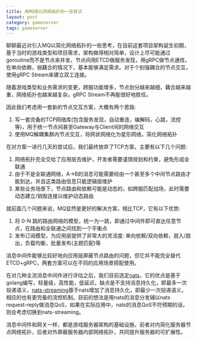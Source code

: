 ```yaml
---
title: 用MQ简化网络拓扑的一些尝试
layout: post
category: gameserver
tags: gameserver
---
```


聊聊最近对引入MQ以简化网络拓扑的一些思考，在目前这套项目架构诞生初期，基于当时的游戏类型和项目需求，架构做得相对简单，设计上尽可能通过goroutine而不是节点来并发，节点间用ETCD做服务发现，用gRPC做节点通信，在单向依赖，弱藕合的情况下，基本能够满足需求。对于个别强耦合的节点交互，使用gRPC Stream来建立双工连接。

随着游戏类型和业务需求的变更，跨服功能增多，节点划分越来越细，藕合越来越重，网络拓扑也越来越复杂。gRPC Stream不再能很好地胜任。

因此我们考虑用一套新的节点交互方案，大概有两个思路:

1. 写一套完备的TCP网络库(包含服务发现，自动重连，编解码，心跳，流控等)，用于统一节点间甚至Gateway与Client间的网络交互
2. 使用MQ解耦集群内节点交互，将网状网络化为星形网络，简化网络拓扑

在对方案一进行几天的尝试后，我们最终放弃了TCP方案，主要有以下几个问题:

1. 网络拓扑完全交给了应用层去维护，开发者需要谨慎规划和约束，避免形成全联通
2. 由于不是全联通网络，A->B的消息可能需要经由一个甚至多个中间节点路由才能到达，并且这类路由信息只能逻辑层维护
3. 某些业务场景下，节点路由和依赖可能是动态的，如跨服匹配战场，此时需要动态建立/销毁连接以维护动态路由

就前面几个问题来说，MQ显然是更好的解决方案，相比TCP，它有以下优势:

1. 将 0-N 跳的路由网络的模型，统一为一跳，即通过中间件即可直达任意节点，在路由和全联通之间找到一个平衡点
2. 发布订阅模型，为应用层提供了非常大的灵活度: 单向依赖/双向依赖，扇入/扇出，负载均衡，批量发布(主题匹配)等

消息中间件能够比较好地向应用层屏蔽节点路由的问题，但它并不能完全替代ETCD+gRPC，两套方案可以在不同的应用场景搭配使用。

在对几种主流消息中间件进行评估之后，我们目前选定[nats](https://github.com/nats-io/nats-server)，它的优点是基于golang编写，轻量级，高性能，低延迟，缺点是不支持消息持久化，即最多一次投递语义，[nats-streaming](https://github.com/nats-io/nats-streaming-server)基于nats增加了消息持久化，即最少一次投递语义，相应的也有更完备的流控机制。目前的想法是用nats的消息分发辅以nats request-reply做消息QoS，如果在实际应用中，nats的消息QoS不符预期的话，则会考虑切换到nats-streaming。

消息中间件和网关一样，都是游戏服务器架构的基础设施，前者对内简化服务器节点网络拓扑，后者对外屏蔽服务器内部网络拓扑，共同提升服务器的可扩展性。